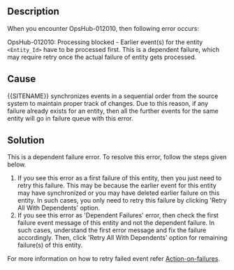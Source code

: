 ## Description

When you encounter OpsHub-012010, then following error occurs:

OpsHub-012010: Processing blocked - Earlier event(s) for the entity `<Entity_Id>` have to be processed first. This is a dependent failure, which may require retry once the actual failure of entity gets processed.


## Cause

{{SITENAME}} synchronizes events in a sequential order from the source system to maintain proper track of changes. Due to this reason, if any failure already exists for an entity, then all the further events for the same entity will go in failure queue with this error.

## Solution

This is a dependent failure error. To resolve this error, follow the steps given below.

1. If you see this error as a first failure of this entity, then you just need to retry this failure. This may be because the earlier event for this entity may have synchronized or you may have deleted earlier failure on this entity. In such cases, you only need to retry this failure by clicking 'Retry All With Dependents' option.  
2. If you see this error as 'Dependent Failures' error, then check the first failure event message of this entity and not the dependent failure. In such cases, understand the first error message and fix the failure accordingly. Then, click 'Retry All With Dependents' option for remaining failure(s) of this entity.

For more information on how to retry failed event refer [Action-on-failures](../../../troubleshooting/manage-integration-failures.md#action-on-failures).
